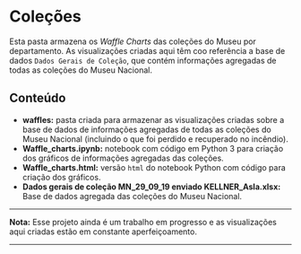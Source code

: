 # Coleções 

Esta pasta armazena os *Waffle Charts* das coleções do Museu por departamento. As visualizações criadas aqui têm coo referência a base de dados `Dados Gerais de Coleção`, que contém informações agregadas de todas as coleções do Museu Nacional. 

## Conteúdo

- **waffles:** pasta criada para armazenar as visualizações criadas sobre a base de dados de informações agregadas de todas as coleções do Museu Nacional (incluindo o que foi perdido e recuperado no incêndio). 
- **Waffle_charts.ipynb:** notebook com código em Python 3 para criação dos gráficos de informações agregadas das coleções. 
- **Waffle_charts.html:** versão `html` do notebook Python com código para criação dos gráficos.
- **Dados gerais de coleção MN_29_09_19 enviado KELLNER_Asla.xlsx:** Base de dados agregada das coleções do Museu Nacional. 


-----
**Nota:** Esse projeto ainda é um trabalho em progresso e as visualizações aqui criadas estão em constante aperfeiçoamento. 

-----
